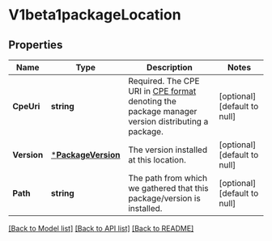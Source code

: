 # V1beta1packageLocation

## Properties
Name | Type | Description | Notes
------------ | ------------- | ------------- | -------------
**CpeUri** | **string** | Required. The CPE URI in [CPE format](https://cpe.mitre.org/specification/) denoting the package manager version distributing a package. | [optional] [default to null]
**Version** | [***PackageVersion**](packageVersion.md) | The version installed at this location. | [optional] [default to null]
**Path** | **string** | The path from which we gathered that this package/version is installed. | [optional] [default to null]

[[Back to Model list]](../README.md#documentation-for-models) [[Back to API list]](../README.md#documentation-for-api-endpoints) [[Back to README]](../README.md)


